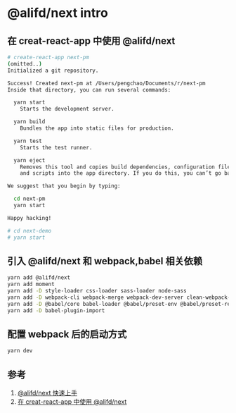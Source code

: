 # @alifd/next intro

## 在 creat-react-app 中使用 @alifd/next

```bash
# create-react-app next-pm
(omitted..)
Initialized a git repository.

Success! Created next-pm at /Users/pengchao/Documents/r/next-pm
Inside that directory, you can run several commands:

  yarn start
    Starts the development server.

  yarn build
    Bundles the app into static files for production.

  yarn test
    Starts the test runner.

  yarn eject
    Removes this tool and copies build dependencies, configuration files
    and scripts into the app directory. If you do this, you can’t go back!

We suggest that you begin by typing:

  cd next-pm
  yarn start

Happy hacking!

# cd next-demo
# yarn start

```

## 引入 @alifd/next 和 webpack,babel 相关依赖

```bash
yarn add @alifd/next
yarn add moment
yarn add -D style-loader css-loader sass-loader node-sass
yarn add -D webpack-cli webpack-merge webpack-dev-server clean-webpack-plugin html-webpack-plugin html-webpack-template
yarn add -D @babel/core babel-loader @babel/preset-env @babel/preset-react
yarn add -D babel-plugin-import


```

## 配置 webpack 后的启动方式

```bash
yarn dev

```

## 参考

1. [@alifd/next 快速上手](https://fusion.design/component/doc/105)
2. [在 creat-react-app 中使用 @alifd/next](https://fusion.design/component/doc/1324)